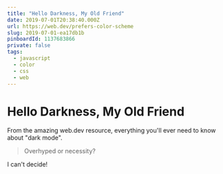 ```yaml
---
title: "Hello Darkness, My Old Friend"
date: 2019-07-01T20:38:40.000Z
url: https://web.dev/prefers-color-scheme
slug: 2019-07-01-ea17db1b
pinboardId: 1137683866
private: false
tags:
  - javascript
  - color
  - css
  - web
---
```


# Hello Darkness, My Old Friend

From the amazing web.dev resource, everything you'll ever need to know about "dark mode".

> Overhyped or necessity?

I can't decide!
